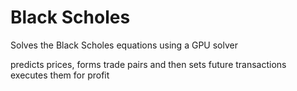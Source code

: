 # Black Scholes
Solves the Black Scholes equations using a GPU solver

predicts prices, forms trade pairs and then sets future transactions
executes them for profit

